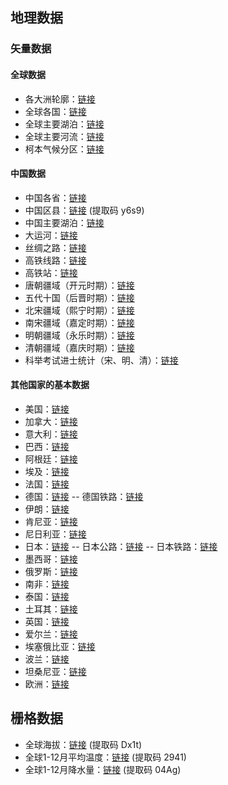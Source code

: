 ## 地理数据
### 矢量数据
#### 全球数据
- 各大洲轮廓：[链接](https://github.com/yeshancqcq/geographic_data/blob/main/world/WorldContinents.zip)
- 全球各国：[链接](https://github.com/yeshancqcq/geographic_data/blob/main/world/WorldCountries.zip)
- 全球主要湖泊：[链接](https://github.com/yeshancqcq/geographic_data/blob/main/world/WorldMajorLakes.zip)
- 全球主要河流：[链接](https://github.com/yeshancqcq/geographic_data/blob/main/world/WorldRivers.zip)
- 柯本气候分区：[链接](https://github.com/yeshancqcq/geographic_data/blob/main/world/KoppenClimates.zip)

#### 中国数据
- 中国各省：[链接](https://github.com/yeshancqcq/geographic_data/blob/main/china/ChinaProvinces.zip)
- 中国区县：[链接](https://pan.baidu.com/s/15t7t6nLj-ntjwfOeZzfW4w) (提取码 y6s9)
- 中国主要湖泊：[链接](https://github.com/yeshancqcq/geographic_data/blob/main/china/ChinaMajorLakes.zip)
- 大运河：[链接](https://github.com/yeshancqcq/geographic_data/blob/main/china/GrandCanal.zip)
- 丝绸之路：[链接](https://github.com/yeshancqcq/geographic_data/blob/main/china/SilkRoad.zip)
- 高铁线路：[链接](https://github.com/yeshancqcq/geographic_data/blob/main/china/HighSpeedRail.zip)
- 高铁站：[链接](https://github.com/yeshancqcq/geographic_data/blob/main/china/HighSpeedRailStation.zip)
- 唐朝疆域（开元时期）：[链接](https://github.com/yeshancqcq/geographic_data/blob/main/china/TangDynasty.zip)
- 五代十国（后晋时期）：[链接](https://github.com/yeshancqcq/geographic_data/blob/main/china/FiveDynasties.zip)
- 北宋疆域（熙宁时期）：[链接](https://github.com/yeshancqcq/geographic_data/blob/main/china/SongDynasty.zip)
- 南宋疆域（嘉定时期）：[链接](https://github.com/yeshancqcq/geographic_data/blob/main/china/SouthernSong.zip)
- 明朝疆域（永乐时期）：[链接](https://github.com/yeshancqcq/geographic_data/blob/main/china/MingDynasty.zip)
- 清朝疆域（嘉庆时期）：[链接](https://github.com/yeshancqcq/geographic_data/blob/main/china/QingDynasty.zip)
- 科举考试进士统计（宋、明、清）：[链接](https://github.com/yeshancqcq/geographic_data/blob/main/china/ImperialExam.zip)

#### 其他国家的基本数据
- 美国：[链接](https://github.com/yeshancqcq/geographic_data/blob/main/bycountry/USA.zip)
- 加拿大：[链接](https://github.com/yeshancqcq/geographic_data/blob/main/bycountry/Canada.zip)
- 意大利：[链接](https://github.com/yeshancqcq/geographic_data/blob/main/bycountry/Italy.zip)
- 巴西：[链接](https://github.com/yeshancqcq/geographic_data/blob/main/bycountry/Brazil.zip)
- 阿根廷：[链接](https://github.com/yeshancqcq/geographic_data/blob/main/bycountry/Argentia.zip)
- 埃及：[链接](https://github.com/yeshancqcq/geographic_data/blob/main/bycountry/Egypt.zip)
- 法国：[链接](https://github.com/yeshancqcq/geographic_data/blob/main/bycountry/France.zip)
- 德国：[链接](https://github.com/yeshancqcq/geographic_data/blob/main/bycountry/Germany.zip)
-- 德国铁路：[链接](https://github.com/yeshancqcq/geographic_data/blob/main/bycountry/germany_railways.zip)
- 伊朗：[链接](https://github.com/yeshancqcq/geographic_data/blob/main/bycountry/Iran.zip)
- 肯尼亚：[链接](https://github.com/yeshancqcq/geographic_data/blob/main/bycountry/Kenya.zip)
- 尼日利亚：[链接](https://github.com/yeshancqcq/geographic_data/blob/main/bycountry/Nigeria.zip)
- 日本：[链接](https://github.com/yeshancqcq/geographic_data/blob/main/bycountry/Japan.zip)
-- 日本公路：[链接](https://github.com/yeshancqcq/geographic_data/blob/main/bycountry/JapanRoad.zip)
-- 日本铁路：[链接](https://github.com/yeshancqcq/geographic_data/blob/main/bycountry/JapanRail.zip)
- 墨西哥：[链接](https://github.com/yeshancqcq/geographic_data/blob/main/bycountry/Mexico.zip)
- 俄罗斯：[链接](https://github.com/yeshancqcq/geographic_data/blob/main/bycountry/Russia.zip)
- 南非：[链接](https://github.com/yeshancqcq/geographic_data/blob/main/bycountry/SouthAfrica.zip)
- 泰国：[链接](https://github.com/yeshancqcq/geographic_data/blob/main/bycountry/Thailand.zip)
- 土耳其：[链接](https://github.com/yeshancqcq/geographic_data/blob/main/bycountry/Turkey.zip)
- 英国：[链接](https://github.com/yeshancqcq/geographic_data/blob/main/bycountry/UK.zip)
- 爱尔兰：[链接](https://github.com/yeshancqcq/geographic_data/blob/main/bycountry/Ireland.zip)
- 埃塞俄比亚：[链接](https://github.com/yeshancqcq/geographic_data/blob/main/bycountry/Ethiopia.zip)
- 波兰：[链接](https://github.com/yeshancqcq/geographic_data/blob/main/bycountry/Poland.zip)
- 坦桑尼亚：[链接](https://github.com/yeshancqcq/geographic_data/blob/main/bycountry/Tanzania.zip)
- 欧洲：[链接](https://github.com/yeshancqcq/geographic_data/blob/main/bycountry/europe.zip)

## 栅格数据
- 全球海拔：[链接](https://pan.baidu.com/s/1OvaZS4l5ksXZXvHxyrObOw) (提取码 Dx1t)
- 全球1-12月平均温度：[链接](https://pan.baidu.com/s/1uqGziI6Qo--u6aL3itl9lg) (提取码 2941)
- 全球1-12月降水量：[链接](https://pan.baidu.com/s/1ZwynLfHlRVwEOdt7vsMpsw) (提取码 04Ag)
